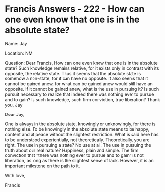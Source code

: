 # Francis Answers - 222 - How can one even know that one is in the absolute state? 

Name: Jay 

Location: NM 

Question: Dear Francis, How can one even know that one is in the absolute state? Such knowledge remains relative, for it exists only in contrast with its opposite, the relative state. Thus it seems that the absolute state is somehow a non-state, for it can have no opposite. It also seems that it cannot be gained anew, for what can be gained anew would still have an opposite. If it cannot be gained anew, what is the use in pursuing it? Is such pursuit necessary to realize that indeed there was nothing ever to pursue and to gain? Is such knowledge, such firm conviction, true liberation? Thank you, Jay

Dear Jay,

One is always in the absolute state, knowingly or unknowingly, for there is nothing else. To be knowingly in the absolute state means to be happy, content and at peace without the slightest restriction. What is said here has to be understood experientially, not theoretically. Theoretically, you are right. The use in pursuing a state? No use at all. The use in pursuing the truth about our real nature? Happiness, plain and simple. The firm conviction that "there was nothing ever to pursue and to gain" is not liberation, as long as there is the slightest sense of lack. However, it is an important milestone on the path to it.

With love,

Francis 

